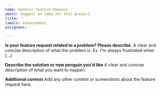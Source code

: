 ```yaml
---
name: Generic Feature Request
about: Suggest an idea for this project.
title: ''
labels: enhancement
assignees: ''

---
```


**Is your feature request related to a problem? Please describe.**
A clear and concise description of what the problem is. Ex. I'm always frustrated when [...]

**Describe the solution or new penguin you'd like**
A clear and concise description of what you want to happen.

**Additional context**
Add any other context or screenshots about the feature request here.
